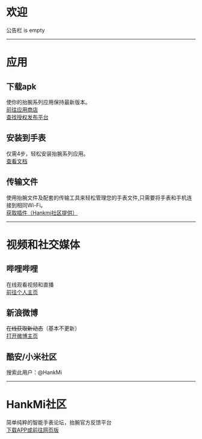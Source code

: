 # 欢迎
公告栏 is empty

***

# 应用

## 下载apk 
使你的抬腕系列应用保持最新版本。  
[前往应用商店](download/apps.md)  
[查找授权发布平台](support/to3rd.md)
## 安装到手表
仅需4步，轻松安装抬腕系列应用。  
[查看文档](download/install.md)
## 传输文件
使用抬腕文件及配套的传输工具来轻松管理您的手表文件,只需要将手表和手机连接到相同Wi-Fi。  
[获取插件（Hankmi社区提供）](https://support.qq.com/products/350783/faqs/110472)

***

# 视频和社交媒体

## 哔哩哔哩
在线观看视频和直播  
[前往个人主页](https://space.bilibili.com/400656980)
## 新浪微博
~~在线获取新动态~~（基本不更新）  
[打开微博主页](https://weibo.com/u/6495434022)
## 酷安/小米社区
搜索此用户：@HankMi

***

# HankMi社区
简单纯粹的智能手表论坛，抬腕官方反馈平台  
[下载APP或前往网页版](download/community.md)

